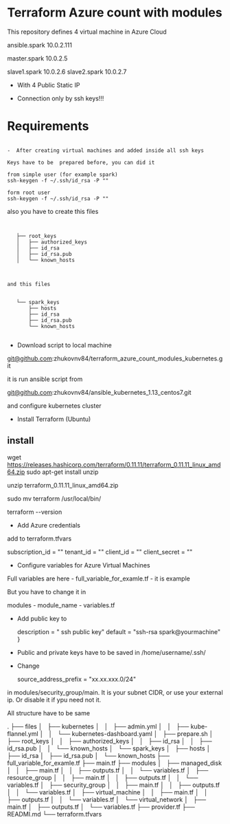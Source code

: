 # Terraform Azure count with modules 

This repository defines 4 virtual machine in Azure Cloud


ansible.spark 10.0.2.111

master.spark  10.0.2.5


slave1.spark  10.0.2.6
slave2.spark  10.0.2.7


- With 4 Public Static IP 

- Connection only by ssh keys!!!



# Requirements

```

-  After creating virtual machines and added inside all ssh keys

Keys have to be  prepared before, you can did it 

from simple user (for example spark)
ssh-keygen -f ~/.ssh/id_rsa -P ""

form root user 
ssh-keygen -f ~/.ssh/id_rsa -P ""

```


also you have to create this files 


```


   ├── root_keys
   │   ├── authorized_keys
   │   ├── id_rsa
   │   ├── id_rsa.pub
   │   └── known_hosts



and this files


   └── spark_keys
       ├── hosts
       ├── id_rsa
       ├── id_rsa.pub
       └── known_hosts


```


* Download script to local machine

git@github.com:zhukovnv84/terraform_azure_count_modules_kubernetes.git




 it is run ansible script from 

git@github.com:zhukovnv84/ansible_kubernetes_1.13_centos7.git

and configure kubernetes cluster




* Install Terraform (Ubuntu)



install
---
wget https://releases.hashicorp.com/terraform/0.11.11/terraform_0.11.11_linux_amd64.zip
sudo apt-get install unzip

unzip terraform_0.11.11_linux_amd64.zip

sudo mv terraform /usr/local/bin/

terraform --version



* Add Azure credentials


add to terraform.tfvars

subscription_id = ""
tenant_id = ""
client_id = ""
client_secret = ""


* Configure variables for Azure Virtual Machines

Full variables are here - full_variable_for_examle.tf - it is example


But you  have to change it in


modules
       - module_name
                      - variables.tf


- Add public key to 

  description = " ssh public key"
default = "ssh-rsa  spark@yourmachine"
}


- Public and private   keys have to be saved in /home/username/.ssh/




- Change   

  source_address_prefix      = "xx.xx.xxx.0/24"

in modules/security_group/main. It is your subnet CIDR, or use your external ip. Or disable it if ypu need not it.







All structure have to be same




.
├── files
│   ├── kubernetes
│   │   ├── admin.yml
│   │   ├── kube-flannel.yml
│   │   └── kubernetes-dashboard.yaml
│   ├── prepare.sh
│   ├── root_keys
│   │   ├── authorized_keys
│   │   ├── id_rsa
│   │   ├── id_rsa.pub
│   │   └── known_hosts
│   └── spark_keys
│       ├── hosts
│       ├── id_rsa
│       ├── id_rsa.pub
│       └── known_hosts
├── full_variable_for_examle.tf
├── main.tf
├── modules
│   ├── managed_disk
│   │   ├── main.tf
│   │   ├── outputs.tf
│   │   └── variables.tf
│   ├── resource_group
│   │   ├── main.tf
│   │   ├── outputs.tf
│   │   └── variables.tf
│   ├── security_group
│   │   ├── main.tf
│   │   ├── outputs.tf
│   │   └── variables.tf
│   ├── virtual_machine
│   │   ├── main.tf
│   │   ├── outputs.tf
│   │   └── variables.tf
│   └── virtual_network
│       ├── main.tf
│       ├── outputs.tf
│       └── variables.tf
├── provider.tf
├── READMI.md
└── terraform.tfvars





